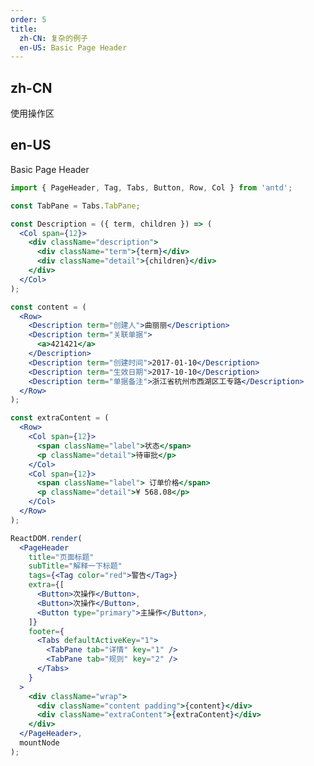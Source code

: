 ```yaml
---
order: 5
title:
  zh-CN: 复杂的例子
  en-US: Basic Page Header
---
```


## zh-CN

使用操作区

## en-US

Basic Page Header

```jsx
import { PageHeader, Tag, Tabs, Button, Row, Col } from 'antd';

const TabPane = Tabs.TabPane;

const Description = ({ term, children }) => (
  <Col span={12}>
    <div className="description">
      <div className="term">{term}</div>
      <div className="detail">{children}</div>
    </div>
  </Col>
);

const content = (
  <Row>
    <Description term="创建人">曲丽丽</Description>
    <Description term="关联单据">
      <a>421421</a>
    </Description>
    <Description term="创建时间">2017-01-10</Description>
    <Description term="生效日期">2017-10-10</Description>
    <Description term="单据备注">浙江省杭州市西湖区工专路</Description>
  </Row>
);

const extraContent = (
  <Row>
    <Col span={12}>
      <span className="label">状态</span>
      <p className="detail">待审批</p>
    </Col>
    <Col span={12}>
      <span className="label"> 订单价格</span>
      <p className="detail">¥ 568.08</p>
    </Col>
  </Row>
);

ReactDOM.render(
  <PageHeader
    title="页面标题"
    subTitle="解释一下标题"
    tags={<Tag color="red">警告</Tag>}
    extra={[
      <Button>次操作</Button>,
      <Button>次操作</Button>,
      <Button type="primary">主操作</Button>,
    ]}
    footer={
      <Tabs defaultActiveKey="1">
        <TabPane tab="详情" key="1" />
        <TabPane tab="规则" key="2" />
      </Tabs>
    }
  >
    <div className="wrap">
      <div className="content padding">{content}</div>
      <div className="extraContent">{extraContent}</div>
    </div>
  </PageHeader>,
  mountNode
);

```

<style>
.content.padding {
  padding-left: 40px;
}
.content .description {
  display: table;
}
.description .term {
  display: table-cell;
  margin-right: 8px;
  padding-bottom: 8px;
  white-space: nowrap;
  line-height: 20px;
}
.description .term:after {
  position: relative;
  top: -0.5px;
  margin: 0 8px 0 2px;
  content: ":";
}
.description .detail {
  display: table-cell;
  padding-bottom: 8px;
  width: 100%;
  line-height: 20px;
}
.extraContent .label {
  font-size: 14px;
  color: rgba(0, 0, 0, 0.45);
  line-height: 22px;
}
.extraContent .label {
  font-size: 14px;
  color: rgba(0, 0, 0, 0.45);
  line-height: 22px;
}
.extraContent .detail {
  font-size: 20px;
  color: rgba(0, 0, 0, 0.85);
  line-height: 28px;
}
</style>